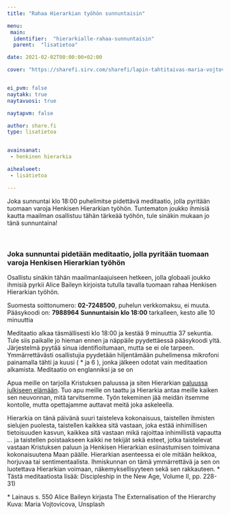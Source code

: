 ```yaml
---
title: "Rahaa Hierarkian työhön sunnuntaisin"

menu:
 main:
  identifier:  "hierarkialle-rahaa-sunnuntaisin"
  parent:  "lisatietoa"

date: 2021-02-02T00:00:00+02:00

cover: "https://sharefi.sirv.com/sharefi/lapin-tahtitaivas-maria-vojtovicova-unsplash.jpg"


ei_pvm: false
naytakk: true
naytavuosi: true

naytapvm: false

author: share.fi
type: lisatietoa


avainsanat:
 - henkinen hierarkia

aihealueet:
 - lisätietoa

---
```


<p class="alustus">Joka sunnuntai klo 18:00 puhelimitse pidettävä meditaatio, jolla pyritään tuomaan varoja Henkisen Hierarkian työhön. Tuntematon joukko ihmisiä kautta maailman osallistuu tähän tärkeää työhön, tule sinäkin mukaan jo tänä sunnuntaina!</p>
<br clear="all" />

### Joka sunnuntai pidetään meditaatio, jolla pyritään tuomaan varoja Henkisen Hierarkian työhön
Osallistu sinäkin tähän maailmanlaajuiseen hetkeen, jolla globaali joukko ihmisiä pyrkii Alice Baileyn kirjoista tutulla tavalla tuomaan rahaa Henkisen Hierarkian työhön.

Suomesta soittonumero: __02-7248500__, puhelun verkkomaksu, ei muuta.
Pääsykoodi on: __7988964__
__Sunnuntaisin klo 18:00__ tarkalleen, kesto alle 10 minuuttia

Meditaatio alkaa täsmällisesti klo 18:00 ja kestää 9 minuuttia 37 sekuntia. Tule siis paikalle jo hieman ennen ja näppäile pyydettäessä pääsykoodi yltä. Järjestelmä pyytää sinua identifioitumaan, mutta se ei ole tarpeen. Ymmärrettävästi osallistujia pyydetään hiljentämään puhelimensa mikrofoni painamalla tähti ja kuusi ( * ja 6 ), jonka jälkeen odotat vain meditaation alkamista.
Meditaatio on englanniksi ja se on


Apua meille on tarjolla Kristuksen paluussa ja siten Hierarkian [paluussa julkiseen elämään](https://share.fi/mestarin-sanoin/2007-01-maitreya-astuu-esiin/). Tuo apu meille on taattu ja Hierarkia antaa meille kaiken sen neuvonnan, mitä tarvitsemme. Työn tekeminen jää meidän itsemme kontolle, mutta opettajamme auttavat meitä joka askeleella.

Hierarkia on tänä päivänä suuri taisteleva kokonaisuus, taistellen ihmisten sielujen puolesta, taistellen kaikkea sitä vastaan, joka estää inhimillisen tietoisuuden kasvun, kaikkea sitä vastaan mikä rajoittaa inhimillistä vapautta ... ja taistellen poistaakseen kaikki ne tekijät sekä esteet, jotka taistelevat vastaan Kristuksen paluun ja Henkisen Hierarkian esiinastumisen toimivana kokonaisuutena Maan päälle. Hierarkian asenteessa ei ole mitään heikkoa, horjuvaa tai sentimentaalista. Ihmiskunnan on tämä ymmärrettävä ja sen on luotettava Hierarkian voimaan, näkemyksellisyyteen sekä sen rakkauteen. *
Tästä meditaatiosta lisää:  Discipleship in the New Age, Volume II, pp. 228-31)

\* Lainaus s. 550 Alice Baileyn kirjasta The Externalisation of the Hierarchy
Kuva: Maria Vojtovicova, Unsplash